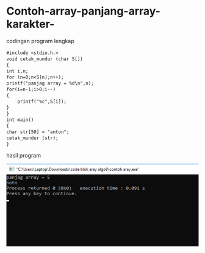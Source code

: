 # Contoh-array-panjang-array-karakter-

codingan program lengkap

    #include <stdio.h.>
    void cetak_mundur (char S[])
    {
    int i,n;
    for (n=0;n<S[n];n++);
    printf("panjag array = %d\n",n);
    for(i=n-1;i>0;i--)
    {
        printf("%c",S[i]);
    }
    }
    int main()
    {
    char str[50] = "anton";
    cetak_mundur (str);
    }
    
hasil program

![img](https://github.com/AbdulahHanafi/Contoh-array-panjang-array-karakter-/blob/master/aray%20pembalik%20nama%20algo9.png?raw=true)
